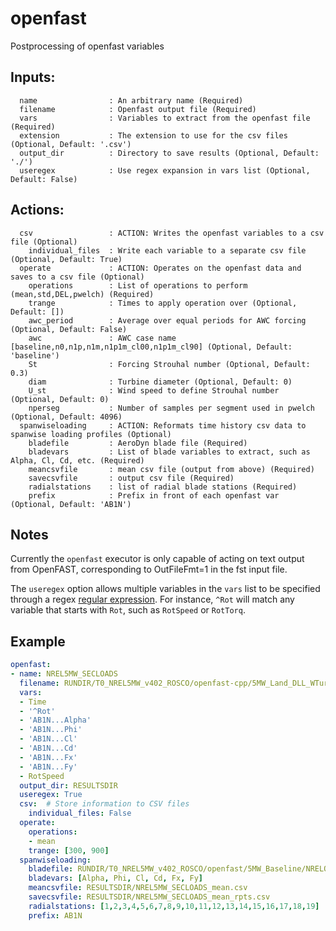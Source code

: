 # openfast

Postprocessing of openfast variables
## Inputs: 
```
  name                : An arbitrary name (Required)
  filename            : Openfast output file (Required)
  vars                : Variables to extract from the openfast file (Required)
  extension           : The extension to use for the csv files (Optional, Default: '.csv')
  output_dir          : Directory to save results (Optional, Default: './')
  useregex            : Use regex expansion in vars list (Optional, Default: False)
```

## Actions: 
```
  csv                 : ACTION: Writes the openfast variables to a csv file (Optional)
    individual_files  : Write each variable to a separate csv file (Optional, Default: True)
  operate             : ACTION: Operates on the openfast data and saves to a csv file (Optional)
    operations        : List of operations to perform (mean,std,DEL,pwelch) (Required)
    trange            : Times to apply operation over (Optional, Default: [])
    awc_period        : Average over equal periods for AWC forcing (Optional, Default: False)
    awc               : AWC case name [baseline,n0,n1p,n1m,n1p1m_cl00,n1p1m_cl90] (Optional, Default: 'baseline')
    St                : Forcing Strouhal number (Optional, Default: 0.3)
    diam              : Turbine diameter (Optional, Default: 0)
    U_st              : Wind speed to define Strouhal number (Optional, Default: 0)
    nperseg           : Number of samples per segment used in pwelch (Optional, Default: 4096)
  spanwiseloading     : ACTION: Reformats time history csv data to spanwise loading profiles (Optional)
    bladefile         : AeroDyn blade file (Required)
    bladevars         : List of blade variables to extract, such as Alpha, Cl, Cd, etc. (Required)
    meancsvfile       : mean csv file (output from above) (Required)
    savecsvfile       : output csv file (Required)
    radialstations    : list of radial blade stations (Required)
    prefix            : Prefix in front of each openfast var (Optional, Default: 'AB1N')
```

## Notes


Currently the `openfast` executor is only capable of acting on text
output from OpenFAST, corresponding to OutFileFmt=1 in the fst input
file.
    
The `useregex` option allows multiple variables in the `vars` list to
be specified through a regex [regular
expression](https://en.wikipedia.org/wiki/Regular_expression).  For
instance, `^Rot` will match any variable that starts with `Rot`, such
as `RotSpeed` or `RotTorq`.
    

## Example

```yaml
openfast:
- name: NREL5MW_SECLOADS
  filename: RUNDIR/T0_NREL5MW_v402_ROSCO/openfast-cpp/5MW_Land_DLL_WTurb_cpp/5MW_Land_DLL_WTurb_cpp.out
  vars: 
  - Time
  - '^Rot'
  - 'AB1N...Alpha'
  - 'AB1N...Phi'
  - 'AB1N...Cl'
  - 'AB1N...Cd'
  - 'AB1N...Fx'
  - 'AB1N...Fy'
  - RotSpeed
  output_dir: RESULTSDIR
  useregex: True
  csv:  # Store information to CSV files
    individual_files: False
  operate:
    operations: 
    - mean
    trange: [300, 900]
  spanwiseloading:
    bladefile: RUNDIR/T0_NREL5MW_v402_ROSCO/openfast/5MW_Baseline/NRELOffshrBsline5MW_AeroDyn_blade.dat
    bladevars: [Alpha, Phi, Cl, Cd, Fx, Fy]
    meancsvfile: RESULTSDIR/NREL5MW_SECLOADS_mean.csv
    savecsvfile: RESULTSDIR/NREL5MW_SECLOADS_mean_rpts.csv
    radialstations: [1,2,3,4,5,6,7,8,9,10,11,12,13,14,15,16,17,18,19]
    prefix: AB1N
```

